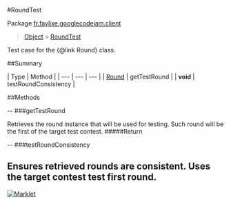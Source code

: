 #RoundTest

Package [fr.faylixe.googlecodejam.client](README.md)<br>
> [Object](../../../java/lang/Object.md) > [RoundTest](RoundTest.md)

Test case for the {@link Round} class.

##Summary


| Type | Method |
| --- | --- | --- |
| [Round](Round.md) | getTestRound |
| **void** | testRoundConsistency |

##Methods

--
###getTestRound


Retrieves the round instance that will
 be used for testing. Such round will be the first
 of the target test contest.
#####Return



--
###testRoundConsistency


Ensures retrieved rounds are consistent.
 Uses the target contest test first round.
---
[![Marklet](https://img.shields.io/badge/Generated%20by-Marklet-green.svg)](https://github.com/Faylixe/marklet)